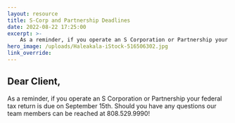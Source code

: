 ```yaml
---
layout: resource
title: S-Corp and Partnership Deadlines
date: 2022-08-22 17:25:00
excerpt: >-
    As a reminder, if you operate an S Corporation or Partnership your federal tax return is due on September 15th.
hero_image: /uploads/Haleakala-iStock-516506302.jpg
link_override:
---
```

<h2>Dear Client,</h2>
<p>As a reminder, if you operate an S Corporation or Partnership your federal tax return is due on September 15th.  Should you have any questions our team members can be reached at 808.529.9990!</p>

